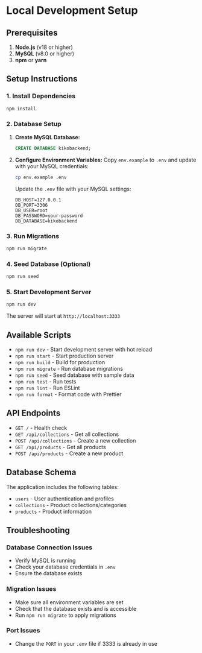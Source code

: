 # Local Development Setup

## Prerequisites

1. **Node.js** (v18 or higher)
2. **MySQL** (v8.0 or higher)
3. **npm** or **yarn**

## Setup Instructions

### 1. Install Dependencies

```bash
npm install
```

### 2. Database Setup

1. **Create MySQL Database:**
   ```sql
   CREATE DATABASE kikobackend;
   ```

2. **Configure Environment Variables:**
   Copy `env.example` to `.env` and update with your MySQL credentials:
   ```bash
   cp env.example .env
   ```

   Update the `.env` file with your MySQL settings:
   ```env
   DB_HOST=127.0.0.1
   DB_PORT=3306
   DB_USER=root
   DB_PASSWORD=your-password
   DB_DATABASE=kikobackend
   ```

### 3. Run Migrations

```bash
npm run migrate
```

### 4. Seed Database (Optional)

```bash
npm run seed
```

### 5. Start Development Server

```bash
npm run dev
```

The server will start at `http://localhost:3333`

## Available Scripts

- `npm run dev` - Start development server with hot reload
- `npm run start` - Start production server
- `npm run build` - Build for production
- `npm run migrate` - Run database migrations
- `npm run seed` - Seed database with sample data
- `npm run test` - Run tests
- `npm run lint` - Run ESLint
- `npm run format` - Format code with Prettier

## API Endpoints

- `GET /` - Health check
- `GET /api/collections` - Get all collections
- `POST /api/collections` - Create a new collection
- `GET /api/products` - Get all products
- `POST /api/products` - Create a new product

## Database Schema

The application includes the following tables:
- `users` - User authentication and profiles
- `collections` - Product collections/categories
- `products` - Product information

## Troubleshooting

### Database Connection Issues
- Verify MySQL is running
- Check your database credentials in `.env`
- Ensure the database exists

### Migration Issues
- Make sure all environment variables are set
- Check that the database exists and is accessible
- Run `npm run migrate` to apply migrations

### Port Issues
- Change the `PORT` in your `.env` file if 3333 is already in use 